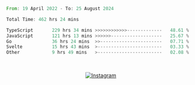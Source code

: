 <!--START_SECTION:waka-->

```rust
From: 19 April 2022 - To: 25 August 2024

Total Time: 462 hrs 24 mins

TypeScript       229 hrs 34 mins >>>>>>>>>>>>-------------   48.61 %
JavaScript       121 hrs 13 mins >>>>>>-------------------   25.67 %
Go               36 hrs 24 mins  >>-----------------------   07.71 %
Svelte           15 hrs 43 mins  >------------------------   03.33 %
Other            9 hrs 49 mins   >------------------------   02.08 %
```

<!--END_SECTION:waka-->


<!-- &nbsp;<div align="center">
  [![Spotify](https://supakorn-spotify.vercel.app/api/spotify?background_color=0d1117&border_color=ffffff)](https://open.spotify.com/user/314ljfgc3h2e3vrqtbm3tq35t5zq?si=f93b8de147494e3a)  
</div>
-->

&nbsp;<div align="center">
  [![Instagram](https://img.shields.io/badge/Instagram-E4405F?style=for-the-badge&logo=instagram&logoColor=white)](https://www.instagram.com/supakornigm/)
</div>


